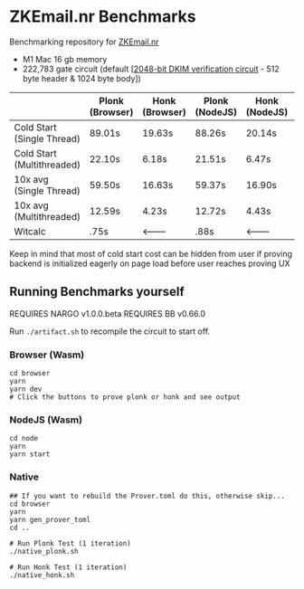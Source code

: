 # ZKEmail.nr Benchmarks
Benchmarking repository for [ZKEmail.nr](https://github.com/zkemail/zkemail.nr)


 * M1 Mac 16 gb memory
 * 222,783 gate circuit (default [[2048-bit DKIM verification circuit](https://github.com/zkemail/zkemail.nr/blob/main/examples/verify_email_2048_bit_dkim/src/main.nr) - 512 byte header & 1024 byte body])

|            | Plonk (Browser) | Honk (Browser) | Plonk (NodeJS) | Honk (NodeJS) | Plonk (Native) | Honk (Native) |
|------------|-----------------|----------------|----------------|---------------|----------------|---------------|
| Cold Start (Single Thread) | 89.01s          | 19.63s         | 88.26s         | 20.14s         |  N/A           | N/A           |
| Cold Start (Multithreaded) | 22.10s          | 6.18s         | 21.51s         | 6.47s         |  N/A           | N/A           |
| 10x avg (Single Thread)    | 59.50s          | 16.63s          | 59.37s         | 16.90s         | 6.81s          | 2.51s         |
| 10x avg (Multithreaded)    | 12.59s          | 4.23s          | 12.72s         | 4.43s         | N/A          | N/A        |
| Witcalc    | .75s           |  <---          | .88s          |  <---         | .90s          | <---          |  

Keep in mind that most of cold start cost can be hidden from user if proving backend is initialized eagerly on page load before user reaches proving UX

## Running Benchmarks yourself

REQUIRES NARGO v1.0.0.beta
REQUIRES BB v0.66.0

Run `./artifact.sh` to recompile the circuit to start off.

### Browser (Wasm)
```console
cd browser
yarn
yarn dev
# Click the buttons to prove plonk or honk and see output
```

### NodeJS (Wasm)
```console
cd node
yarn
yarn start
```

### Native
```console
## If you want to rebuild the Prover.toml do this, otherwise skip...
cd browser
yarn
yarn gen_prover_toml
cd ..

# Run Plonk Test (1 iteration)
./native_plonk.sh

# Run Honk Test (1 iteration)
./native_honk.sh
```
